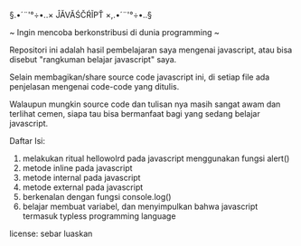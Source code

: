 §.•´¨'°÷•..× ĴĂVĂŚČŔĨРŤ ×,.•´¨'°÷•..§

~ Ingin mencoba berkonstribusi di dunia programming ~

Repositori ini adalah hasil pembelajaran saya mengenai javascript, atau bisa disebut "rangkuman belajar javascript" saya.

Selain membagikan/share source code javascript ini, di setiap file ada penjelasan mengenai code-code yang ditulis.

Walaupun mungkin source code dan tulisan nya masih sangat awam dan terlihat cemen, siapa tau bisa bermanfaat bagi yang sedang belajar javascript.


Daftar Isi:

001. melakukan ritual hellowolrd pada javascript menggunakan fungsi alert()
002. metode inline pada javascript
003. metode internal pada javascript
004. metode external pada javascript
005. berkenalan dengan fungsi console.log()
006. belajar membuat variabel, dan menyimpulkan bahwa javascript termasuk typless programming language




license: sebar luaskan
